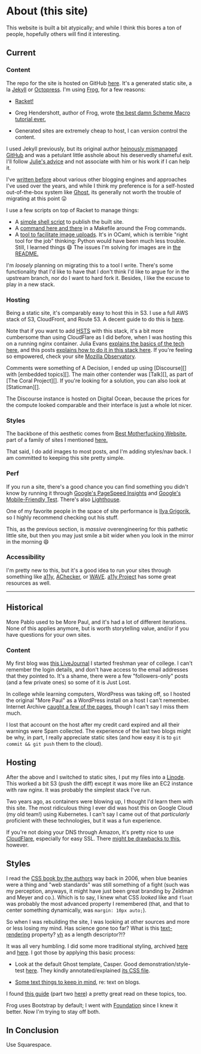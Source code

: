 # About (this site)

This website is built a bit atypically; and while I think this bores a ton of 
people, hopefully others will find it interesting.

## Current

### Content

The repo for the site is hosted on GitHub [here][3]. It's a generated static
site, a la [Jekyll][1] or [Octopress][2]. I'm using [Frog][4], for a few
reasons:

* [Racket!][7]

* Greg Hendershott, author of Frog, wrote [the best damn Scheme Macro tutorial ever.][8]

* Generated sites are extremely cheap to host, I can version control the content.

I used Jekyll previously, but its original author [heinously mismanaged
GitHub][6] and was a petulant little asshole about his deservedly shameful exit.
I'll follow [Julie's advice][5] and not associate with him or his work if I can
help it.

I've [written before][9] about various other blogging engines and approaches
I've used over the years, and while I think my preference is for a self-hosted
out-of-the-box system like [Ghost][10], its generally not worth the trouble of
migrating at this point 😛

I use a few scripts on top of Racket to manage things:

* A [simple shell script][39] to publish the built site.
* A [command here and there][40] in a Makefile around the Frog commands.
* A [tool to facilitate image uploads][41]. It's in OCaml, which is terrible
  "right tool for the job" thinking: Python would have been much less trouble.
  Still, I learned things 😄 The issues I'm solving for images are in [the
  README.][42]

I'm _loosely_ planning on migrating this to a tool I write. There's some
functionality that I'd like to have that I don't think I'd like to argue for in
the upstream branch, nor do I want to hard fork it. Besides, I like the excuse
to play in a new stack.

### Hosting

Being a static site, it's comparably easy to host this in S3. I use a full AWS
stack of S3, CloudFront, and Route 53. A decent guide to do this is [here][32].

Note that if you want to add [HSTS][37] with this stack, it's a bit more
cumbersome than using CloudFlare as I did before, when I was hosting this on a
running nginx container. Julia Evans [explains the basics of the tech here][34],
and this posts [explains how to do it in this stack here][35]. If you're feeling
so empowered, check your site [Mozilla Observatory][36].

Comments were something of A Decision, I ended up using [Discourse][] with
[embedded topics][]. The main other contender was [Talk][], as part of [The Coral
Project][]. If you're looking for a solution, you can also look at [Staticman][].

The Discourse instance is hosted on Digital Ocean, because the prices for the
compute looked comparable and their interface is just a whole lot nicer.

### Styles

The backbone of this aesthetic comes from [Best Motherfucking Website][43], part
of a family of sites I mentioned [here.][44]

That said, I do add images to most posts, and I'm adding styles/nav back. I am
committed to keeping this site pretty simple.

### Perf

If you run a site, there's a good chance you can find something you didn't know
by running it through [Google's PageSpeed Insights][12] and [Google's
Mobile-Friendly Test][13]. There's also [Lighthouse][45].

One of my favorite people in the space of site performance is [Ilya
Grigorik][25], so I highly recommend checking out his stuff.

This, as the previous section, is _massive_ overengineering for this pathetic
little site, but then you may just smile a bit wider when you look in the mirror
in the morning 😄

### Accessibility

I'm pretty new to this, but it's a good idea to run your sites through something
like [a11y][26], [AChecker][27], or [WAVE][28]. [a11y Project][29] has some
great resources as well.

---

## Historical

More Pablo used to be More Paul, and it's had a lot of different iterations.
None of this applies anymore, but is worth storytelling value, and/or if you
have questions for your own sites.

### Content

My first blog was [this LiveJournal][46] I started freshman year of college. I
can't remember the login details, and don't have access to the email addresses
that they pointed to. It's a shame, there were a few "followers-only" posts (and
a few private ones) so some of it is Just Lost.

In college while learning computers, WordPress was taking off, so I hosted the
original "More Paul" as a WordPress install on a host I can't remember. Internet
Archive [caught a few of the pages][47], though I can't say I miss them much.

I lost that account on the host after my credit card expired and all their
warnings were Spam collected. The experience of the last two blogs might be
why, in part, I really appreciate static sites (and how easy it is to `git
commit && git push` them to the cloud).

## Hosting

After the above and I switched to static sites, I put my files into a
[Linode][48]. This worked a bit S3 (push the diff) except it was more like an
EC2 instance with raw nginx. It was probably the simplest stack I've run.

Two years ago, as containers were blowing up, I thought I'd learn them with this
site. The most ridiculous thing I ever did was host this on Google Cloud (my old
team!) using Kubernetes. I can't say I came out of that _particularly_
proficient with these technologies, but it was a fun experience.

If you're not doing your DNS through Amazon, it's pretty nice to use
[CloudFlare][11], especially for easy SSL. There [might be drawbacks to
this][24], however.

## Styles

I read the [CSS book by the authors][16] way back in 2006, when blue beanies
were a thing and "web standards" was still something of a fight (such was my
perception, anyways, it might have just been great branding by Zeldman and Meyer
and co.). Which is to say, I knew what CSS _looked_ like and `float`
was probably the most advanced property I remembered (that, and that to center
something dynamically, was `margin: 10px auto;`).

So when I was rebuilding the site, I was looking at other sources and more or
less losing my mind. Has science gone too far? What is this [text-rendering][17]
property? [vh][18] as a length descriptor?!?

It was all very humbling. I did some more traditional styling, archived [here][39]
and [here][38]. I got those by applying this basic process:

* Look at the default Ghost template, Casper. Good demonstration/style-test
  [here][20]. They kindly annotated/explained [its CSS file][21].

* [Some text things to keep in mind][22], re: text on blogs.

I found [this guide][19] (part two [here][23]) a pretty great read on these
topics, too.

Frog uses Bootstrap by default; I went with [Foundation][33] since I knew it
better. Now I'm trying to stay off both.

## In Conclusion

Use Squarespace.

   [1]: https://jekyllrb.com/
   [2]: https://github.com/octopress/octopress
   [3]: https://github.com/pablo-meier/Pablog
   [4]: https://github.com/greghendershott/frog
   [5]: https://twitter.com/nrrrdcore/status/459358875213238272
   [6]: http://valleywag.gawker.com/meet-the-married-duo-behind-techs-biggest-new-harassme-1545685104
   [7]: http://racket-lang.org/
   [8]: http://www.greghendershott.com/fear-of-macros/
   [9]: /2013/11/blogging-solutions.html
   [10]: https://ghost.org/
   [11]: https://www.cloudflare.com/ssl/
   [12]: https://developers.google.com/speed/pagespeed/insights/
   [13]: https://www.google.com/webmasters/tools/mobile-friendly/
   [14]: https://github.com/google/zopfli
   [15]: https://blog.codinghorror.com/zopfli-optimization-literally-free-bandwidth/
   [16]: https://www.amazon.com/Cascading-Style-Sheets-Designing-Web/dp/0321193121
   [17]: https://developer.mozilla.org/en-US/docs/Web/CSS/text-rendering
   [18]: https://developer.mozilla.org/en-US/docs/Web/CSS/length
   [19]: https://medium.com/@erikdkennedy/7-rules-for-creating-gorgeous-ui-part-1-559d4e805cda#.b1ywaheh4
   [20]: http://demo.ghost.io/style-test/
   [21]: http://demo.ghost.io/assets/css/screen.css?v=325f46f29b
   [22]: http://www.kaikkonendesign.fi/typography/
   [23]: https://medium.com/@erikdkennedy/7-rules-for-creating-gorgeous-ui-part-2-430de537ba96#.ln69vedet
   [24]: http://www.slashgeek.net/2016/05/17/cloudflare-is-ruining-the-internet-for-me/
   [25]: https://www.igvita.com/
   [26]: https://addyosmani.com/a11y/
   [27]: http://achecker.ca/checker/index.php
   [28]: http://wave.webaim.org/
   [29]: http://a11yproject.com/
   [30]: https://www.docker.com/
   [31]: http://kubernetes.io/
   [32]: https://stormpath.com/blog/ultimate-guide-deploying-static-site-aws
   [33]: https://foundation.zurb.com/
   [34]: https://jvns.ca/blog/2017/04/30/using-strict-transport-security/
   [35]: https://nvisium.com/blog/2017/08/10/lambda-edge-cloudfront-custom-headers/
   [36]: https://observatory.mozilla.org/
   [37]: https://en.wikipedia.org/wiki/HTTP_Strict_Transport_Security
   [38]: /2016/06/new-look-new-page.html
   [38]: /2018/01/
   [39]: https://github.com/pablo-meier/Pablog/blob/master/push_site.sh
   [40]: https://github.com/pablo-meier/Pablog/blob/master/Makefile#L26
   [41]: https://github.com/pablo-meier/Pablog/tree/master/tools/img-insert
   [42]: https://github.com/pablo-meier/Pablog/tree/master/tools/img-insert#img-insert
   [43]: https://bestmotherfucking.website/
   [44]: https://morepablo.com/2018/01/minimal-pages-brought-to-you-by-the-letter-f.html
   [45]: https://developers.google.com/web/tools/lighthouse/
   [46]: https://ilcapitano.livejournal.com/
   [47]: https://web.archive.org/web/20080723191834/http://www.morepaul.com
   [48]: https://www.linode.com/
